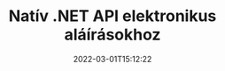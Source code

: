 ---
############################# Static ############################
layout: "product"
date: 2022-03-01T15:12:22
draft: false
#operation: 
#signaturetype: 
#fileformat: 
#productName: Java
lang: hu
#productCode: java
#otherformats: 
#breadcrumb: Put  signature on  for Java
product: "Signature"
product_tag: "signature"
platform: ".NET"
platform_tag: "net"

############################# Head ############################
head_title: ".NET Digital Signature API – Elektronikus aláírás PDF Word Excel képek"
head_description: "C# .NET digitális aláírás API, eSignature könyvtár PDF, Word, Excel táblázatok, PowerPoint, képek és grafikus dokumentumformátumok elektronikus aláírásához."

############################# Header ############################
title: "Natív .NET API elektronikus aláírásokhoz"
description: "Digitális aláírások hozzáadása a dokumentumformátumokhoz és a népszerű e-aláírás típusok (szöveg, kép, QR-kód, vonalkód, bélyegző és metaadatok) megvalósítása a .NET-alkalmazásokban."
button:
    enable: true

############################# SubMenu ############################
submenu:
    enable: true
    
    left:
        img_alt: "GroupDocs.Signature for .NET"
        image: "https://www.groupdocs.cloud/templates/groupdocs/images/product-logos/groupdocs-signature-net.png"
        product: "GroupDocs.Signature"
        platform: ".NET"

    middle:
        button:
            # button loop
            - link: "#overview"
              text: "Áttekintés"

            # button loop
            - link: "#features"
              text: "Jellemzők"

            # button loop
            - link: "#support"
              text: "Támogatás"

            # button loop
            - link: "https://products.groupdocs.app/signature"
              text: "Élő Demo"

            # button loop
            - link: "https://purchase.groupdocs.com/pricing/signature/net"
              text: "Árazás"

    right:
        link_download: "https://downloads.groupdocs.com/signature"
        link_learn: "https://docs.groupdocs.com/signature/net/"
        link_buy: "https://purchase.groupdocs.com"

############################# Overview ############################
overview:
    enable: true
    content: |
      Használja a GroupDocs.Signature for .NET API-t olyan alkalmazások létrehozásához C#, ASP.NET és más .NET-alapú technológiákban, amelyek lehetővé teszik digitális üzleti dokumentumok, például PDF, Microsoft Word, Excel táblázatok, PowerPoint prezentációk, képek, OpenDocument és más ipari szabványos fájlformátumok további szoftverek telepítése nélkül. Ezzel az elektronikus aláírás-könyvtárral egyszerű dolgozni, és a .NET-fejlesztők könnyedén hozzáadhatnak speciális digitális aláírási funkciókat alkalmazásaikhoz, lehetővé téve a felhasználók számára, hogy biztonságosan aláírják, keressenek és ellenőrizzék a népszerű dokumentumformátumokból származó e-aláírásokat. Támogatja a különféle aláírástípusok, például szöveg, kép, vonalkód, QR-kód, űrlapmező, bélyegző és metaadatok megvalósítását.  

      A dokumentum-aláírási API egyszerű és speciális keresési lehetőségeket kínál a szükséges aláírások gyors megtalálásához egy dokumentumon. Ezzel a funkciókban gazdag dokumentum-aláíró API-val az aláírásstílus alkalmazásának, a megjelenéskezelésnek és az aláírás tulajdonságainak testreszabásának lehetőségei, például a méretek, az árnyék, az igazítás és egyebek is elérhetők.  

      A GroupDocs.Signature for .NET bármely .NET platformot támogató fejlesztői környezetben használható. Kompatibilis az összes .NET alapú nyelvvel, és támogatja a népszerű operációs rendszereket (Windows, Linux, MacOS), ahol Mono vagy .NET keretrendszerek (beleértve a .NET Core-t is) telepíthetők.
    tabs:
      enable: true
      
      ## TAB ONE ##
      tab_one:
        description: |
          Az alábbiakban a GroupDocs.Signature for .NET áttekintése látható:
      
        left:
          enable: true
          icon: "fab fa-html5"
          title: "Aláírás típusok"
          content: |
            * Szöveges aláírás
            * Képaláírás
            * Digitális aláírások
            * QR-kód aláírás
            * Vonalkód aláírás
            * Bélyegző aláírás
            * Metaadat aláírás
      
      ## TAB TWO ##
      tab_two:
        description: |
          A GroupDocs.Signature for .NET támogatja az összes népszerű [dokumentumfájl-formátum] megtekintését (https://docs.groupdocs.com/signature/net/supported-document-formats/). Néhány sornyi kóddal PDF-aláírást, Microsoft Office Word-öt, Excel-táblázatot, képet, HTML-t, Outlook e-mailt, OneNote-ot, projekt- és grafikamegtekintési lehetőségeket ad hozzá .NET-alkalmazásaihoz.

        left:
          enable: true
          table:
            # table loop
            - title: "Microsoft Office"
              content: |
                * **Word:** DOC, DOCX, DOCM, DOT, DOTX, DOTM, RTF, TXT
                * **Excel:** XLS, XLSX, XLSM, XLSB, XLTM, XLT, XLTM, XLTX, XLAM, SXC, SpreadsheetML
                * **PowerPoint:** PPT, PPTX, PPS, PPSX, PPSM, POT, POTM, POTX, PPTM

        right:
          enable: true
          table:
            # table loop
            - title: "Images & Other Formats"
              content: |
                * **Képek**: JPG, BMP, PNG, TIFF, GIF, DCM, WEBP
                * **OpenDocument**: ODT, OTT, OTS, ODS, ODP, OTP, ODG
                * **Jpeg2000**: JP2, JPF, JPX, J2K, J2C, JPM
                * **Metafájlok**: EMF, WMF, CMX
                * **Hordozható**: PDF
                * **Skálázható vektorgrafika**: CDR, SVG
                * **Adobe Photoshop**: PSD
                * **Mások**: DJVU

      ## TAB THREE ##
      tab_three:
        description: |
          A GroupDocs.Signature for .NET a következő operációs rendszereket, keretrendszereket és csomagkezelőket támogatja:
        
        left:
          enable: true
          table:
            # table loop
            - icon: "fab fa-windows"
              title: "Operációs rendszer"
              content: |
                * Windows Desktop
                * Windows Server
                * Windows Azure
                * Linux
                * MacOS

            # table loop
            - icon: "fas fa-code"
              title: "Támogatott keretrendszerek"
              content: |
                * .NET Framework 2.0 or higher
                * Mono Framework 1.2 or higher
                * .NET Standard 2.0
                * .NET Core 2.0
                * .NET Core 2.1

        right:
          enable: true
          table:
            # table loop
            - icon: "fas fa-box"
              title: "Csomagkezelő"
              content: |
                * NuGet

            # table loop
            - icon: "fas fa-tools"
              title: "Fejlesztési környezetek"
              content: |
                * Microsoft Visual Studio
                * Xamarin.Android
                * Xamarin.IOS
                * Xamarin.Mac
                * MonoDevelop

############################# Features ############################
features:
    enable: true
    title: "GroupDocs.Signature for .NET Features"

    feature:
      # feature loop
      - icon: "fas fa-copy"
        content: "E-aláírások létrehozása, keresése, frissítése, elrejtése, ellenőrzése és törlése a támogatott dokumentumformátumokból"

      # feature loop
      - icon: "fas fa-eye"
        content: "Adja meg az XML speciális elektronikus aláírásokat (XAdES) az Excel-táblázatokhoz"

      # feature loop
      - icon: "fas fa-bolt"
        content: "Képtartalom lekérése QR-kóddal, vonalkóddal és képaláírással aláírt dokumentumokból"
      
      # feature loop
      - icon: "fas fa-file-powerpoint"
        content: "Magasság, szélesség, margók és igazítás beállítása szöveg vagy kép aláírásához és elhelyezéséhez egy adott oldalon"

      # feature loop
      - icon: "fas fa-code"
        content: "PowerPoint prezentációs dokumentumok keresése, ellenőrzése és digitális aláírása"

      # feature loop
      - icon: "fas fa-cloud"
        content: "Szövegszerkesztő dokumentumformátumok aláírása natív szöveges vízjelekkel"

      # feature loop
      - icon: "fas fa-remove-format"
        content: "Támogatja a lekerekített sarkokat a téglalap alakú bélyegzőaláírás típusokhoz"

      # feature loop
      - icon: "fas fa-comment-slash"
        content: "Alkalmazzon szöveges vagy képi aláírást egy adott Excel-lapon, vagy állítson be e-aláírást az összes munkalapon"

      # feature loop
      - icon: "fas fa-location-arrow"
        content: "Adja meg az adott sor- és oszlopszámot, hogy szöveget vagy képaláírást helyezzen el az Excel munkalapon"

      # feature loop
      - icon: "fas fa-border-all"
        content: "Alkalmazzon árnyékot a Microsoft PowerPoint szövegaláírására, és állítsa be a színt, a szöget és az átlátszóságot"

      # feature loop
      - icon: "fas fa-wrench"
        content: "Szöveg aláírási szegélystílusok és betűtípus-beállítások konfigurálása Excel-táblázatokhoz"

      # feature loop
      - icon: "fas fa-columns"
        content: "Állítsa be a képaláírás típusát, pl. Kerek vagy négyzet, és konfigurálja a margókat, a betűszínt, az elforgatást"

      # feature loop
      - icon: "fas fa-file-word"
        content: "Digitális tanúsítványok alkalmazása dokumentumokra, táblázatokra és PDF-fájlokra aláírási sorral"

      # feature loop
      - icon: "fas fa-envelope"
        content: "Végezze el a színbeállításokat, alkalmazza az átlátszóságot és az elforgatást a szövegaláírásra"

      # feature loop
      - icon: "fas fa-print"
        content: "Fényerő és szürkeárnyalatos beállítások, valamint a kép aláírásának behúzásának megadása"

      # feature loop
      - icon: "fas fa-file-archive"
        content: "Egyéni objektumok beágyazása, sorozatosítása, valamint a PDF-dokumentum metaadat-aláírási értékeinek titkosítása és visszafejtése"

      # feature loop
      - icon: "fas fa-lock"
        content: "A digitális aláírások elrejtése, eltávolítása vagy testreszabása a PDF dokumentumokból"

      # feature loop
      - icon: "fas fa-file-code"
        content: "PDF-dokumentumok aláírása digitális űrlapmezővel és szöveges aláírással képként, megjegyzésként, matricaként vagy vízjelként"
      
      # feature loop
      - icon: "fas fa-fill-drip"
        content: "Helyezze a szöveges aláírást MS Word és PDF dokumentumok űrlapmezőibe"

      # feature loop
      - icon: "fas fa-file-excel"
        content: "Adja meg a dokumentumok tetszőleges oldalait az aláírás feldolgozásához vagy az e-aláírás kiterjesztett ellenőrzéséhez a Word-fájlokhoz"

      # feature loop
      - icon: "fas fa-heading"
        content: "Aláírt képfájl mentése más formátumban, és aláírt táblázat exportálása képként vagy többoldalas TIFF formátumban"

      # feature loop
      - icon: "fas fa-project-diagram"
        content: "Jelszó hozzárendelése, módosítása és eltávolítása aláírt fájlokhoz, valamint e-aláírás alkalmazása jelszóval védett fájlokhoz"

      # feature loop
      - icon: "fas fa-cube"
        content: "eSign munkalapok, PowerPoint diák, Word dokumentumok és képek egyéni objektumokkal a metaadatokban"

      # feature loop
      - icon: "fab fa-uncharted"
        content: "Az aláíró ecsetstílusok beállítása tömör, textúra, lineáris színátmenetként és radiális színátmenetként"

      # feature loop
      - icon: "fab fa-uncharted"
        content: "Írjon alá dokumentumokat egyéni titkosított QR-kód szöveggel vagy adatokkal"

      # feature loop
      - icon: "fab fa-uncharted"
        content: "Fájlok keresése és aláírása DjVu formátummal képdokumentumként"

      # feature loop
      - icon: "fab fa-uncharted"
        content: "A fájl URL-címén keresztül kivonhatja a dokumentuminformációkat, például az oldalszámot"

      # feature loop
      - icon: "fab fa-uncharted"
        content: "Keressen, írjon alá és ellenőrizze a CorelDraw fájlokat képdokumentumként"

      # feature loop
      - icon: "fab fa-uncharted"
        content: "A metaadatokban tárolt feldolgozott vagy törölt aláírási információk előzményeinek megőrzése"

      # feature loop
      - icon: "fab fa-uncharted"
        content: "Egyéni adatobjektum, VCard vagy e-mail objektum hozzáadása a QR-kódhoz és a titkosított QR-kód ellenőrzése PDF-fájlokban"

    more_feature:
      # more_feature_loop
      - title: "Könnyen hozzáadhat digitális aláírásokat"
        content: |
          A GroupDocs.Signature for .NET API lehetővé teszi különböző típusú aláírások hozzáadását a támogatott fájlformátumokhoz. Az aláírástípusok, például szöveg, kép, digitális, bélyegző, QR-kód, vonalkód és metaadatok alkalmazhatók a GroupDocs.Signature for .NET használatával. A következő kódpélda bemutatja, hogyan lehet szöveges aláírást alkalmazni egy PDF-dokumentumra:

          ```cs
          using (Signature signature = new Signature("D:\\sample.pdf"))
          {
          TextSignOptions options = new TextSignOptions("John Smith")
          {
          // állítsa be a szöveg színét
          ForeColor = Color.Red
          };
          // aláírja a dokumentumot a fájlba
          signature.Sign("D:\\signed.pdf", options);
          }
          ```

      # more_feature_loop
      - title: "Támogatott vonalkód-aláírástípusok"
        content: |
          Aláírás-manipulációs API-nk olyan funkciót kínál, amellyel vonalkód-aláírásokat alkalmazhat a támogatott dokumentumformátumokra. A GroupDocs.Signature for .NET különféle vonalkód-típusokat támogat, mint például a Code128, Code39Extended, Code39Standard, EAN14, EAN8, ITF14, UPCA és UPCE. Egy „AllTypes” nevű statikus objektum is rendelkezésre áll az összes regisztrált vonalkódtípus támogatására.

      # more_feature_loop
      - title: "Keresés aláírások és tanúsítványok között"
        content: |
          A GroupDocs.Signature for .NET API lehetővé teszi digitális tanúsítványok keresését Word-dokumentumokból, Excel-táblázatokból és PDF-fájlokból. Lekérheti a rendszerben regisztrált összes digitális tanúsítványt is. A metaadat-aláírások között Word-dokumentumokban, Excel-táblázatokban, képekben és PDF-fájlokban is kereshet a GroupDocs.Signature for .NET API használatával.  

          A GroupDocs.Signature for .NET API-n keresztül bármilyen dokumentumban, prezentációban, táblázatban, képben, valamint PDF-fájlban kereshet QR-kód és vonalkód aláírások között, és lekérheti a keresés folyamatát. Egyéni adatobjektumokat kereshet a QR-kód aláírással aláírt dokumentumokból is.

      # more_feature_loop
      - title: "Speciális keresési beállítások a vonalkódhoz"
        content: |
          A GroupDocs.Signature for.NET API-n keresztül nagyon egyszerűen megkeresheti és megtalálhatja a kívánt vonalkódot, mivel aláírási API-nk speciális keresési lehetőségeket kínál. Ezek lehetővé teszik a vonalkód keresését egy adott oldalon, keresést a dokumentumban, különböző oldalak megadását a kereséshez (első, utolsó, páros, páratlan), adott kódolási típusú vonalkód keresését, vonalkód keresését meghatározott szöveges karakterlánc alapján vagy vonalkód keresését. karakterlánc alapján a „contains” opcióval.

############################# Support ############################
support:
    enable: true

############################# Solutions ############################
solutions:
    enable: true
    title: "A GroupDocs.Signature dokumentummegtekintési API-kat kínál más népszerű fejlesztői környezetekhez"

    solution:
        # solution loop
        - img_alt: "GroupDocs.Signature for Java"
          image: "https://www.groupdocs.cloud/templates/groupdocs/images/product-logos/groupdocs-signature-java.png"
          product: "GroupDocs.Signature"
          platform: "Java"
          link: "/signature/java/"

############################# Back to top ###############################
back_to_top:
  enable: true
---
